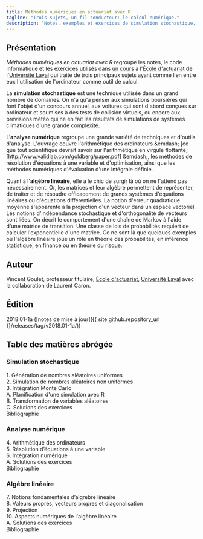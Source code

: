 ```yaml
---
title: Méthodes numériques en actuariat avec R
tagline: "Trois sujets, un fil conducteur: le calcul numérique."
description: "Notes, exemples et exercices de simulation stochastique, d'analyse numérique et d'algèbre linéaire"
---
```


## Présentation

*Méthodes numériques en actuariat avec R* regroupe les notes, le code
informatique et les exercices utilisés dans [un
cours](https://www.ulaval.ca/les-etudes/cours/repertoire/detailsCours/act-2002-methodes-numeriques-en-actuariat.html)
à l'[École d'actuariat](https://www.act.ulaval.ca) de l'[Université
Laval](https://ulaval.ca) qui traite de trois principaux sujets ayant
comme lien entre eux l'utilisation de l'ordinateur comme outil de
calcul.

La **simulation stochastique** est une technique utilisée dans un grand
nombre de domaines. On n'a qu'à penser aux simulations boursières qui
font l'objet d'un concours annuel, aux voitures qui sont d'abord
conçues sur ordinateur et soumises à des tests de collision virtuels,
ou encore aux prévisions météo qui ne en fait les résultats de
simulations de systèmes climatiques d'une grande complexité.

L'**analyse numérique** regroupe une grande variété de techniques et
d'outils d'analyse. L'ouvrage couvre l'arithmétique des ordinateurs
&emdash; [ce que tout scientifique devrait savoir sur l'arithmétique
en virgule flottante][http://www.validlab.com/goldberg/paper.pdf] &emdash;, les méthodes de résolution
d'équations à une variable et d'optimisation, ainsi que les méthodes
numériques d'évaluation d'une intégrale définie.

Quant à l'**algèbre linéaire**, elle a le chic de surgir là où on ne
l'attend pas nécessairement. Or, les matrices et leur algèbre
permettent de représenter, de traiter et de résoudre efficacement de
grands systèmes d'équations linéaires ou d'équations différentielles.
La notion d'erreur quadratique moyenne s'apparente à la projection
d'un vecteur dans un espace vectoriel. Les notions d'indépendance
stochastique et d'orthogonalité de vecteurs sont liées. On décrit le
comportement d'une chaîne de Markov à l'aide d'une matrice de
transition. Une classe de lois de probabilités requiert de calculer
l'exponentielle d'une matrice. Ce ne sont là que quelques exemples où
l'algèbre linéaire joue un rôle en théorie des probabilités, en
inférence statistique, en finance ou en théorie du risque.

## Auteur

Vincent Goulet, professeur titulaire, [École d'actuariat](https://www.act.ulaval.ca), [Université Laval](https://ulaval.ca) avec la collaboration de Laurent Caron.

## Édition

2018.01-1a ([notes de mise à jour]({{ site.github.repository_url }}/releases/tag/v2018.01-1a/))

## Table des matières abrégée

### Simulation stochastique

1\. Génération de nombres aléatoires uniformes  
2\. Simulation de nombres aléatoires non uniformes  
3\. Intégration Monte Carlo  
A. Planification d'une simulation avec R  
B. Transformation de variables aléatoires  
C. Solutions des exercices  
Bibliographie

### Analyse numérique

4\. Arithmétique des ordinateurs  
5\. Résolution d’équations à une variable  
6\. Intégration numérique  
A. Solutions des exercices  
Bibliographie

### Algèbre linéaire

7\. Notions fondamentales d’algrèbre linéaire  
8\. Valeurs propres, vecteurs propres et diagonalisation  
9\. Projection  
10\. Aspects numériques de l'algèbre linéaire  
A. Solutions des exercices  
Bibliographie

